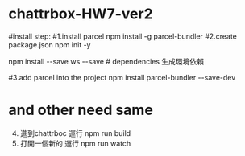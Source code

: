 # chattrbox-HW7-ver2

#install step:
#1.install parcel
npm install -g parcel-bundler
#2.create package.json
npm init -y

npm install --save ws
--save # dependencies 生成環境依賴

#3.add parcel into the project
npm install parcel-bundler --save-dev
# and other need same


4. 進到chattrboc 運行
npm run build
5. 打開一個新的 運行
npm run watch
